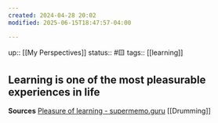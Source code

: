 ```yaml
---
created: 2024-04-28 20:02
modified: 2025-06-15T18:47:57-04:00

---
```

up:: [[My Perspectives]]
status:: #🟨
tags:: [[learning]]

## Learning is one of the most pleasurable experiences in life



**Sources**
[Pleasure of learning - supermemo.guru](https://supermemo.guru/wiki/Pleasure_of_learning)
[[Drumming]]
